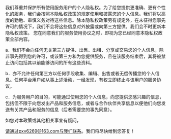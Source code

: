 我们尊重并保护所有使用服务用户的个人隐私权。为了给您提供更准确、更有个性化的服务，我们会按照本隐私权政策的规定使用和披露您的个人信息。我们将以高度的勤勉、审慎义务对待这些信息。除本隐私权政策另有规定外，在未征得您事先许可的情况下，我们不会将这些信息对外披露或向第三方提供。我们会不时更新本隐私权政策。 您在同意我们的服务使用协议之时，即视为您已经同意本隐私权政策全部内容。

a．我们不会向任何无关第三方提供、出售、出租、分享或交易您的个人信息，除非事先得到您的许可，或该第三方和为您提供服务，且在该服务结束后，其将被禁止访问包括其以前能够访问的所有这些资料。

b．亦不允许任何第三方以任何手段收集、编辑、出售或者无偿传播您的个人信息。任何平台用户如从事上述活动，一经发现，有权立即终止与该用户的服务协议。

c．为服务用户的目的，可能通过使用您的个人信息，向您提供您感兴趣的信息，包括但不限于向您发出产品和服务信息，或者与合作伙伴共享信息以便他们向您发送有关其产品和服务的信息（后者需要您的事先同意）。

如您对本政策或其他相关事宜有疑问，

请通过pxv6269@163.com与我们联系。我们将尽快给到您答复！
